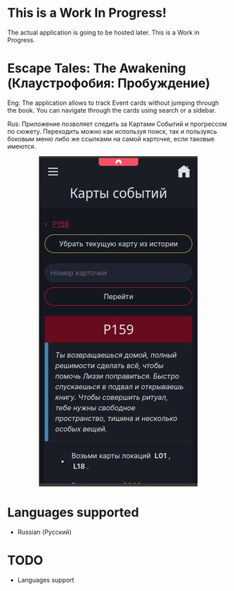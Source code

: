 # This is a Work In Progress!
The actual application is going to be hosted later. This is a Work in Progress.

# Escape Tales: The Awakening (Клаустрофобия: Пробуждение)

Eng:
The application allows to track Event cards without jumping through the book. You can navigate through the cards using search or a sidebar.

Rus:
Приложение позволяет следить за Картами Событий и прогрессом по сюжету. Переходить можно как используя поиск, так и пользуясь боковым меню либо же ссылками на самой карточке, если таковые имеются.


<p align="center">
  <img src="screenshots/story1.jpg" />
</p>


# Languages supported
- Russian (Русский)

# TODO
- Languages support
